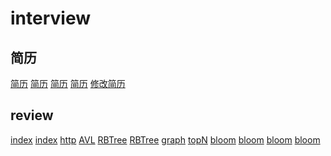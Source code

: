 # interview

## 简历

[简历](https://github.com/geekcompany/ResumeSample/blob/master/java.md)
[简历](https://mp.weixin.qq.com/s?__biz=MzIzODIzNzE0NQ==&mid=2654418827&idx=1&sn=33e1bfb39e8cafa66d094389170654c2&chksm=f2fff33dc5887a2b9c028aaa6b4c78a0b8c02e6b4763e08ee465c807b2de9354e3a849ab395e&mpshare=1&scene=1&srcid=&sharer_sharetime=1585198056644&sharer_shareid=e97c9100da56aa4014f248b28427547f&key=480a52c9d22af294b4f5c7049011ee138ad346e044a20dd4340e089eedaf19c301af8baa3763a146d1fd37f3a7da5905dfafe30b2753855ceb4a160f1f3e577718e041f4c385c27be2e9a3291991cbd8&ascene=1&uin=MjYyMTk4OTk4NA%3D%3D&devicetype=Windows+10&version=62080079&lang=zh_CN&exportkey=AThPQbsQKLbnxBvtQrdyWQQ%3D&pass_ticket=4j5eprlqK9T7jvi1nLOrVXC%2Bbl8oVhKCsgCo1nW1eC603udgpjsitRFfSCCtKgPv)
[简历](https://mp.weixin.qq.com/s?__biz=MzA3MDU2MjM4Ng==&mid=2247484767&idx=1&sn=2249317ed5eaf7d12e511f87ffac8035&chksm=9f3ba262a84c2b74cf4a7d8030703cb0c02abb96e02a639bad4c25caa8a5ce4b73310f08f019&mpshare=1&scene=1&srcid=&sharer_sharetime=1585672022632&sharer_shareid=be082b9b55860bca135c279cbeb97d77&key=988d6e79394f42a0a97bda4fab05e2573d53761f2513599e5d73583048a6df85e41d614a56c4fe7558dc700e45139fec1f78247f53c15579d29cf0385f29b884bdfdad8227bed1f4d987e0f59e65cb10&ascene=1&uin=MjYyMTk4OTk4NA%3D%3D&devicetype=Windows+10&version=62080079&lang=zh_CN&exportkey=AY3zQj0%2B7oj9mvCAMUJOo4s%3D&pass_ticket=tpQgHpcQZ0ARnPSSifiCctsLyyqemnvVzOeUeFTGEbPOOlSFQG56ZnjVr0CIxlfm)
[简历](https://github.com/Snailclimb/JavaGuide)
[修改简历](互联网侦察公众号后台回复修改简历)

## review

[index](https://mp.weixin.qq.com/s?__biz=MzI4Njg5MDA5NA==&mid=2247484480&idx=1&sn=757cdf8f07dc9ae9b79fb28b94ecf5d6&chksm=ebd74541dca0cc57f0b3fce8c5038c8512bccbf09e6c363f38a1e4f924d67ac2564b4fd03744&token=620000779&lang=zh_CN&scene=21#wechat_redirect)
[index](https://mp.weixin.qq.com/s?__biz=Mzg2NzA4MTkxNQ==&mid=2247486101&idx=1&sn=980f6dfb7643a9ff4f5a661d4a496046&chksm=ce404141f937c85750232523583435e97f3965a3761fa327e5d79e2b720dfced1a1dfc731d3b&token=1321503479&lang=zh_CN#rd)
[http](https://segmentfault.com/a/1190000013271378)
[AVL](https://mp.weixin.qq.com/s/dYP5-fM22BgM3viWg4V44A)
[RBTree](https://mp.weixin.qq.com/s/p_fEMMNjlnPbbwY9dDQMAQ)
[RBTree](https://mp.weixin.qq.com/s/-8JFh5iLr88XA4AJ9mMf6g)
[graph](https://mp.weixin.qq.com/s/4JEHZWanGtsQHYrZ0MDq7Q)
[topN](https://mp.weixin.qq.com/s?__biz=MzIzMTE1ODkyNQ==&mid=2649410393&idx=1&sn=e2aae1e16baede316922c53256a10c5f&chksm=f0b60ebbc7c187ad4e48b140daff2c80e5007076e99b26427fef50dd7f19ffed5181ba45baed&scene=21#wechat_redirect)
[bloom](https://www.cnblogs.com/CodeBear/p/10911177.html)
[bloom](https://www.jianshu.com/p/2104d11ee0a2)
[bloom](https://www.cnblogs.com/liyulong1982/p/6013002.html)
[bloom](https://github.com/ArashPartow/bloom)
